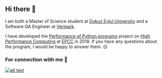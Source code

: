 ## Hi there 👋

I am both a Master of Science student at [Dokuz Eylul University](https://global.deu.edu.tr/) and a Software QA Engineer at [Veripark](https://www.veripark.com).

I have developed the [Performance of Python programs](https://summerofhpc.prace-ri.eu/performance-of-python-programs-on-new-hpc-architectures/) project on [High Performance Computing](https://summerofhpc.prace-ri.eu/faq-about-hpc-prace/) at [EPCC](https://www.epcc.ed.ac.uk/) in 2018. If you have any questions about the program, I would be happy to answer them. :wink:

### For connection with me :call_me_hand:

[![alt text](https://img.shields.io/badge/LinkedIn-0077B5?style=for-the-badge&logo=linkedin&logoColor=white)](https://tr.linkedin.com/in/ebru-diler)




